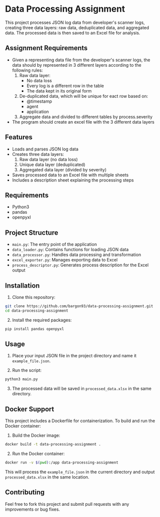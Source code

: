 # Data Processing Assignment

This project processes JSON log data from developer's scanner logs, creating three data layers: raw data, deduplicated data, and aggregated data. The processed data is then saved to an Excel file for analysis.

## Assignment Requirements

- Given a representing data file from the developer's scanner logs, the data should by represented in 3 different layers according to the following rules:
  1. Raw data layer:
     - No data loss
     - Every log is a different row in the table
     - The data kept in its original form
  2. De-duplicated data, which will be unique for eact row based on:
     - @timestamp
     - agent
     - application
  3. Aggregate data and divided to different tables by process.severity
- The program should create an excel file with the 3 different data layers

## Features

- Loads and parses JSON log data
- Creates three data layers:
  1. Raw data layer (no data loss)
  2. Unique data layer (deduplicated)
  3. Aggregated data layer (divided by severity)
- Saves processed data to an Excel file with multiple sheets
- Includes a description sheet explaining the processing steps

## Requirements

- Python3
- pandas
- openpyxl

## Project Structure

- `main.py`: The entry point of the application
- `data_loader.py`: Contains functions for loading JSON data
- `data_processor.py`: Handles data processing and transformation
- `excel_exporter.py`: Manages exporting data to Excel
- `process_descriptor.py`: Generates process description for the Excel output

## Installation

1. Clone this repository:

```bash
git clone https://github.com/bargon93/data-processing-assignment.git
cd data-processing-assignment
```

2. Install the required packages:

```bash
pip install pandas openpyxl
```

## Usage

1. Place your input JSON file in the project directory and name it `example_file.json`.

2. Run the script:

```bash
python3 main.py
```

3. The processed data will be saved in `processed_data.xlsx` in the same directory.

## Docker Support

This project includes a Dockerfile for containerization. To build and run the Docker container:

1. Build the Docker image:

```bash
docker build -t data-processing-assignment .
```

2. Run the Docker container:

```bash
docker run -v $(pwd):/app data-processing-assignment
```

This will process the `example_file.json` in the current directory and output `processed_data.xlsx` in the same location.

## Contributing

Feel free to fork this project and submit pull requests with any improvements or bug fixes.